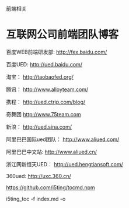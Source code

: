 前端相关

# 互联网公司前端团队博客

 百度WEB前端研发部:  http://fex.baidu.com/ 
 
 百度UED: http://ued.baidu.com/
 
 淘宝：  http://taobaofed.org/
 
 腾讯：  http://www.alloyteam.com/
 
 携程：  http://ued.ctrip.com/blog/
 
 奇舞团  http://www.75team.com
 
 新浪： http://ued.sina.com/
 
 阿里巴巴国际ued团队： http://www.aliued.com/
 
 阿里巴巴中文站: http://www.aliued.cn/
 
 浙江网新恒天UED： http://ued.hengtiansoft.com/

 360ued: http://uxc.360.cn/

https://github.com/i5ting/tocmd.npm

i5ting_toc -f index.md -o 
